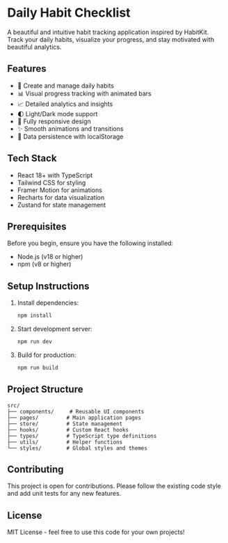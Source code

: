 # Daily Habit Checklist

A beautiful and intuitive habit tracking application inspired by HabitKit. Track your daily habits, visualize your progress, and stay motivated with beautiful analytics.

## Features

- 📝 Create and manage daily habits
- 📊 Visual progress tracking with animated bars
- 📈 Detailed analytics and insights
- 🌓 Light/Dark mode support
- 📱 Fully responsive design
- ✨ Smooth animations and transitions
- 🔄 Data persistence with localStorage

## Tech Stack

- React 18+ with TypeScript
- Tailwind CSS for styling
- Framer Motion for animations
- Recharts for data visualization
- Zustand for state management

## Prerequisites

Before you begin, ensure you have the following installed:
- Node.js (v18 or higher)
- npm (v8 or higher)

## Setup Instructions

1. Install dependencies:
   ```bash
   npm install
   ```

2. Start development server:
   ```bash
   npm run dev
   ```

3. Build for production:
   ```bash
   npm run build
   ```

## Project Structure

```
src/
├── components/     # Reusable UI components
├── pages/         # Main application pages
├── store/         # State management
├── hooks/         # Custom React hooks
├── types/         # TypeScript type definitions
├── utils/         # Helper functions
└── styles/        # Global styles and themes
```

## Contributing

This project is open for contributions. Please follow the existing code style and add unit tests for any new features.

## License

MIT License - feel free to use this code for your own projects! 